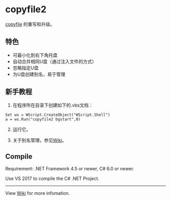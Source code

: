 # copyfile2

[copyfile](https://github.com/Guyutongxue/copyfile) 的重写和升级。

## 特色

- 可最小化到右下角托盘
- 自动合并相同U盘（通过注入文件的方式）
- 忽略指定U盘
- 为U盘创建别名，易于管理

## 新手教程

1. 在程序所在目录下创建如下的.vbs文档：
```VB
Set ws = WScript.CreateObject("WScript.Shell")
a = ws.Run("copyfile2 bgstart",0)
```
2. 运行它。

3. 关于别名管理，参见[Wiki](https://github.com/Guyutongxue/copyfile2/wiki/%E5%A4%8D%E5%88%B6%E4%B8%8E%E5%88%AB%E5%90%8D%E7%AE%A1%E7%90%86)。

## Compile

Requirement: .NET Framework 4.5 or newer, C# 6.0 or newer.

Use VS 2017 to compile the C# .NET Project.


---

View [Wiki](https://github.com/Guyutongxue/copyfile2/wiki) for more infomation.